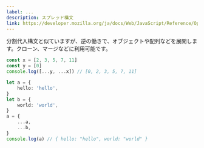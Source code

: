 ```yaml
---
label: ...
description: スプレッド構文
link: https://developer.mozilla.org/ja/docs/Web/JavaScript/Reference/Operators/Spread_syntax
---
```


分割代入構文と似ていますが、逆の働きで、オブジェクトや配列などを展開します。クローン、マージなどに利用可能です。

```typescript
const x = [2, 3, 5, 7, 11]
const y = [0]
console.log([...y, ...x]) // [0, 2, 3, 5, 7, 11]

let a = {
    hello: 'hello',
}
let b = {
    world: 'world',
}
a = {
    ...a,
    ...b,
}
console.log(a) // { hello: "hello", world: "world" }
```
